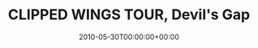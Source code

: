 ---
templateKey: event
guid: 089542fc-6eab-11ea-99c5-002590d1d1b0
date: 2010-05-30T00:00:00+00:00
eventTime: 'none'
title: "CLIPPED WINGS TOUR, Devil's Gap"
artist: CLIPPED WINGS TOUR
city: Banff
venue: Devil's Gap
group: PPF House
guests: MAGNOLIUS, LEO37, USM
---